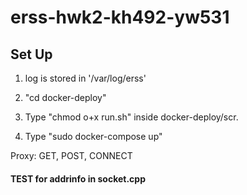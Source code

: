 # erss-hwk2-kh492-yw531
<h2>Set Up</h2>

1. log is stored in '/var/log/erss'  
 
2. "cd docker-deploy"  

3. Type "chmod o+x run.sh" inside docker-deploy/scr.   
   
4. Type "sudo docker-compose up"     

Proxy: GET, POST, CONNECT

<h4>TEST for addrinfo in socket.cpp</h4>
    <!-- // TEST
    #include <arpa/inet.h>
    #include <netinet/in.h>
    struct addrinfo * p;
    char ipstr[INET6_ADDRSTRLEN];
    std::cout<<"IP address for "<<this->host<<" "<<this->port<<" is:"<<std::endl;
    for (p = this->hostInfo_list;p!=NULL;p=p->ai_next){
        void *addr;
        int ipver;
        if (p->ai_family == AF_INET){
            struct sockaddr_in *ipv4 = (struct sockaddr_in *)p->ai_addr;
            addr = &(ipv4->sin_addr);
            ipver = 1;
        }else { // IPv6
            struct sockaddr_in6 *ipv6 = (struct sockaddr_in6 *)p->ai_addr;
            addr = &(ipv6->sin6_addr);
            ipver = 2;
        }
        // convert the IP to a string and print it:
        inet_ntop(p->ai_family, addr, ipstr, sizeof ipstr);
        printf("  %i: %s\n", ipver, ipstr);
    } -->